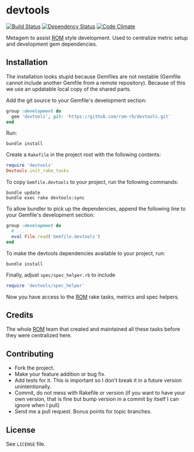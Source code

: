 devtools
========

[![Build Status](https://secure.travis-ci.org/rom-rb/devtools.png?branch=master)](http://travis-ci.org/rom-rb/devtools)
[![Dependency Status](https://gemnasium.com/rom-rb/devtools.png)](https://gemnasium.com/rom-rb/devtools)
[![Code Climate](https://codeclimate.com/github/datamapper/devtools.png)](https://codeclimate.com/github/datamapper/devtools)
<!-- [![Code Climate](https://codeclimate.com/github/rom-rb/devtools.png)](https://codeclimate.com/github/rom-rb/devtools) -->

Metagem to assist [ROM](https://github.com/rom-rb) style development.
Used to centralize metric setup and development gem dependencies.

Installation
------------

The installation looks stupid because Gemfiles are not nestable (Gemfile cannot
include another Gemfile from a remote repository). Because of this we use an
updatable local copy of the shared parts.

Add the git source to your Gemfile's development section:

```ruby
group :development do
  gem 'devtools', git: 'https://github.com/rom-rb/devtools.git'
end
```

Run:
```
bundle install
```

Create a `Rakefile` in the project root with the following contents:

```ruby
require 'devtools'
Devtools.init_rake_tasks
```

To copy `Gemfile.devtools` to your project, run the following commands:

```
bundle update
bundle exec rake devtools:sync
```

To allow bundler to pick up the dependencies, append the following
line to your Gemfile's development section:

```ruby
group :development do
  # ...
  eval File.read('Gemfile.devtools')
end
```

To make the devtools dependencies available to your project, run:

```
bundle install
```

Finally, adjust `spec/spec_helper.rb` to include

```ruby
require 'devtools/spec_helper'
```

Now you have access to the [ROM](https://github.com/rom-rb) rake tasks, metrics
and spec helpers.

Credits
-------

The whole [ROM](https://github.com/rom-rb) team that created and maintained all
these tasks before they were centralized here.

Contributing
-------------

* Fork the project.
* Make your feature addition or bug fix.
* Add tests for it. This is important so I don't break it in a
  future version unintentionally.
* Commit, do not mess with Rakefile or version
  (if you want to have your own version, that is fine but bump version in a commit by itself I can ignore when I pull)
* Send me a pull request. Bonus points for topic branches.

License
-------

See `LICENSE` file.

